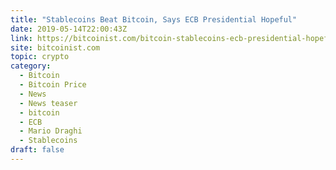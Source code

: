```yaml
---
title: "Stablecoins Beat Bitcoin, Says ECB Presidential Hopeful"
date: 2019-05-14T22:00:43Z
link: https://bitcoinist.com/bitcoin-stablecoins-ecb-presidential-hopeful/?utm_medium=RSS&utm_source=hune
site: bitcoinist.com
topic: crypto
category:
  - Bitcoin
  - Bitcoin Price
  - News
  - News teaser
  - bitcoin
  - ECB
  - Mario Draghi
  - Stablecoins
draft: false
---
```

